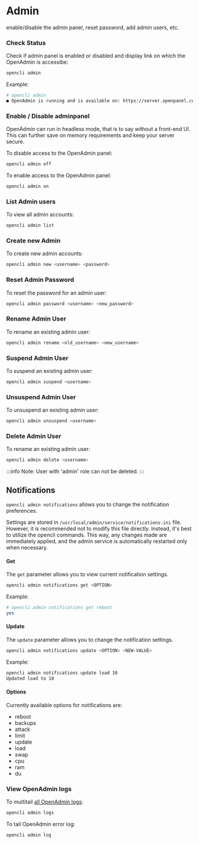 
# Admin

enable/disable the admin panel, reset password, add admin users, etc.

### Check Status

Check if admin panel is enabled or disabled and display link on which the OpenAdmin is accessibe:

```bash
opencli admin
```

Example:
```bash
# opencli admin
● OpenAdmin is running and is available on: https://server.openpanel.co:2087/
```

### Enable / Disable adminpanel

OpenAdmin can run in headless mode, that is to say without a front-end UI. This can further save on memory requirements and keep your server secure.

To disable access to the OpenAdmin panel:

```bash
opencli admin off
```

To enable access to the OpenAdmin panel:

```bash
opencli admin on
```
### List Admin users

To view all admin accounts:

```bash
opencli admin list
```

### Create new Admin

To create new admin accounts:

```bash
opencli admin new <username> <password>
```
### Reset Admin Password

To reset the password for an admin user:

```bash
opencli admin password <username> <new_password>
```

### Rename Admin User

To rename an existing admin user:

```bash
opencli admin rename <old_username> <new_username>
```

### Suspend Admin User

To suspend an existing admin user:

```bash
opencli admin suspend <username>
```

### Unsuspend Admin User

To unsuspend an existing admin user:

```bash
opencli admin unsuspend <username>
```

### Delete Admin User

To rename an existing admin user:

```bash
opencli admin delete <username>
```

:::info
Note: User with 'admin' role can not be deleted.
:::



## Notifications

`opencli admin notifications` allows you to change the notification preferences.

Settings are stored in `/usr/local/admin/service/notifications.ini` file. However, it is recommended not to modify this file directly. Instead, it's best to utilize the opencli commands. This way, any changes made are immediately applied, and the admin service is automatically restarted only when necessary.

#### Get

The `get` parameter allows you to view current notification settings.

```bash
opencli admin notifications get <OPTION>
```

Example:

```bash
# opencli admin notifications get reboot
yes
```

#### Update

The `update` parameter allows you to change the notification settings.


```bash
opencli admin notifications update <OPTION> <NEW-VALUE>
```

Example:
```bash
opencli admin notifications update load 10
Updated load to 10
```

#### Options

Currently available options for notifications are:

- reboot
- backups
- attack
- limit
- update
- load
- swap
- cpu
- ram
- du


### View OpenAdmin logs

To multitail [all OpenAdmin logs](/logs.html):

```bash
opencli admin logs
```


To tail OpenAdmin error log:

```bash
opencli admin log
```





